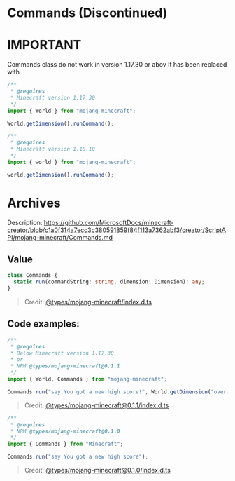 # Commands (Discontinued)

# IMPORTANT

Commands class do not work in version 1.17.30 or abov
It has been replaced with

```js
/**
 * @requires
 * Minecraft version 1.17.30
 */
import { World } from "mojang-minecraft";

World.getDimension().runCommand();
```

```js
/**
 * @requires
 * Minecraft version 1.18.10
 */
import { world } from "mojang-minecraft";

world.getDimension().runCommand();
```

# Archives

Description: https://github.com/MicrosoftDocs/minecraft-creator/blob/c1a0f314a7ecc3c380591859f84f113a7362abf3/creator/ScriptAPI/mojang-minecraft/Commands.md

## Value

```ts
class Commands {
  static run(commandString: string, dimension: Dimension): any;
}
```

> Credit: [@types/mojang-minecraft/index.d.ts](https://github.com/DefinitelyTyped/DefinitelyTyped/blob/master/types/mojang-minecraft/index.d.ts)

## Code examples:

<!--
Direction variable is available to:
BeforeItemUseOnEventSignal: BeforeItemUseOnEvent,
ItemUseOnEventSignal: ItemUseOnEvent,
BlockProperties
-->

```js
/**
 * @requires
 * Below Minecraft version 1.17.30
 * or
 * NPM @types/mojang-minecraft@0.1.1
 */
import { World, Commands } from "mojang-minecraft";

Commands.run("say You got a new high score!", World.getDimension("overworld"));
```
> Credit: [@types/mojang-minecraft@0.1.1/index.d.ts](https://github.com/DefinitelyTyped/DefinitelyTyped/blob/35960c602bd5661bb8461b221cad75bfb5a91fc5/types/mojang-minecraft/index.d.ts)

```js
/**
 * @requires
 * NPM @types/mojang-minecraft@0.1.0
 */
import { Commands } from "Minecraft";

Commands.run("say You got a new high score");
```
> Credit: [@types/mojang-minecraft@0.1.0/index.d.ts](https://github.com/DefinitelyTyped/DefinitelyTyped/blob/f3c14c3ee3063f5d21a03aae1aa18491e57add31/types/mojang-minecraft/index.d.ts)